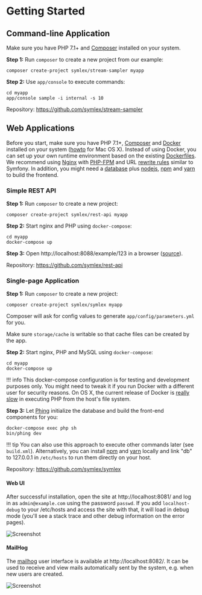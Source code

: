 # Getting Started

## Command-line Application ##

Make sure you have PHP 7.1+ and [Composer](https://getcomposer.org/) installed on your system.

**Step 1:** Run `composer` to create a new project from our example:

    composer create-project symlex/stream-sampler myapp

**Step 2:** Use `app/console` to execute commands: 

    cd myapp
    app/console sample -i internal -s 10

Repository: https://github.com/symlex/stream-sampler

## Web Applications ##

Before you start, make sure you have PHP 7.1+, [Composer](https://getcomposer.org/) and [Docker](https://www.docker.com/) installed on your system 
([howto](https://docs.symlex.org/en/latest/osx/) for Mac OS X). 
Instead of using Docker, you can set up your own runtime environment based on the existing 
[Dockerfiles](https://github.com/symlex/symlex/tree/master/app/docker).
We recommend using [Nginx](https://www.nginx.com/) with [PHP-FPM](http://php.net/manual/en/install.fpm.php)
and URL [rewrite rules](https://github.com/symlex/symlex/blob/master/app/docker/nginx/site.conf) similar to Symfony.
In addition, you might need a [database](https://dev.mysql.com/downloads/mysql/) plus
[nodejs](https://nodejs.org/en/), [npm](https://www.npmjs.com/) and [yarn](https://yarnpkg.com/) to build the frontend.

### Simple REST API ###

**Step 1:** Run `composer` to create a new project:

```
composer create-project symlex/rest-api myapp
```

**Step 2:** Start nginx and PHP using `docker-compose`:

```
cd myapp
docker-compose up
```

**Step 3:** Open http://localhost:8088/example/123 in a browser ([source](https://github.com/symlex/rest-api/blob/master/src/Controller/ExampleController.php)).

Repository: https://github.com/symlex/rest-api

### Single-page Application ###

**Step 1:** Run `composer` to create a new project:

```
composer create-project symlex/symlex myapp
```

Composer will ask for config values to generate `app/config/parameters.yml` for you.

Make sure `storage/cache` is writable so that cache files can be created by the app.

**Step 2:** Start nginx, PHP and MySQL using `docker-compose`:

```
cd myapp
docker-compose up
```

!!! info
    This docker-compose configuration is for testing and development purposes only. 
    You might need to tweak it if you run Docker with a different user for security reasons.
    On OS X, the current release of Docker is [really slow](https://twitter.com/lastzero/status/829191426391027712) 
    in executing PHP from the host's file system.
    

**Step 3:** Let [Phing](https://www.phing.info/) initialize the database and build the front-end components for you:

```
docker-compose exec php sh
bin/phing dev
```

!!! tip
    You can also use this approach to execute other commands later (see `build.xml`). Alternatively, you can 
    install [npm](https://www.npmjs.com/) and [yarn](https://yarnpkg.com/) locally and link "db" to 127.0.0.1
    in `/etc/hosts` to run them directly on your host.

Repository: https://github.com/symlex/symlex

#### Web UI ####

After successful installation, open the site at http://localhost:8081/ and log in as `admin@example.com` using the 
password `passwd`. If you add `localhost-debug` to your /etc/hosts and access the site with that, it will load in debug
mode (you'll see a stack trace and other debug information on the error pages).

![Screenshot](img/login.jpg)

#### MailHog ####

The [mailhog](https://github.com/ian-kent/MailHog) user interface is available at http://localhost:8082/. It can be used
to receive and view mails automatically sent by the system, e.g. when new users are created.

![Screenshot](img/mailhog.jpg)
